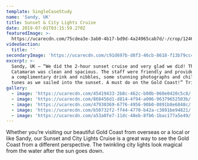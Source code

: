 ```yaml
---
template: SingleCaseStudy
name: 'Sandy, UK'
title: Sunset & City Lights Cruise
date: 2019-07-01T03:15:59.270Z
featuredImage: >-
  https://ucarecdn.com/75cdea3e-3ab0-4b17-bd9d-4a24965cab7d/-/crop/1246x796/165,71/-/preview/
videoSection:
  title: ''
secondaryImage: 'https://ucarecdn.com/c91d697b-d8f3-46cb-8618-f13b79cc42a5/'
excerpt: >-
  Sandy, UK – “We did the 2-hour sunset cruise and very glad we did! The
  Catamaran was clean and spacious. The staff were friendly and provided us with
  a complimentary drink and nibbles, some stunning photographs and chill vibing
  tunes as we sailed into the sunset. A must do on the Gold Coast!” TripAdvisor
gallery:
  - image: 'https://ucarecdn.com/45419433-2b8c-462c-b00b-060e0420c5c8/'
  - image: 'https://ucarecdn.com/868456d1-d814-4f94-a006-96379652503b/'
  - image: 'https://ucarecdn.com/47930369-6776-4956-90b0-0891b8e6848c/'
  - image: 'https://ucarecdn.com/b50732f2-ff44-4770-b42a-c3891be94821/'
  - image: 'https://ucarecdn.com/a53a0fe7-11dc-48eb-8fb6-1bac177a5e49/'
---
```

Whether you’re visiting our beautiful Gold Coast from overseas or a local or like Sandy, our Sunset and City Lights Cruise is a great way to see the Gold Coast from a different perspective. The twinkling city lights look magical from the water after the sun goes down.
